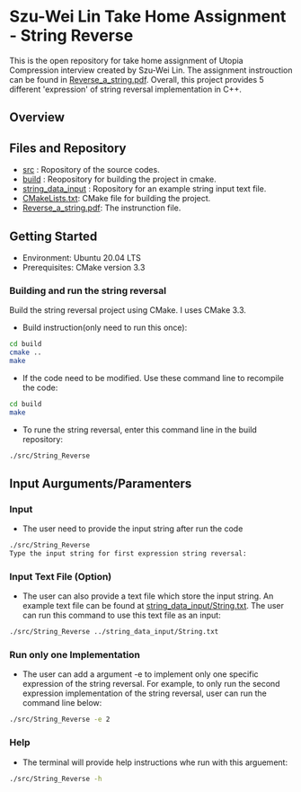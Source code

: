 # Szu-Wei Lin Take Home Assignment - String Reverse

This is the open repository for take home assignment of Utopia Compression interview created by Szu-Wei Lin. The assignment instrouction can be found in [Reverse_a_string.pdf](./Reverse_a_string.pdf). Overall, this project provides 5 different 'expression' of string reversal implementation in C++.

## Overview




## Files and Repository
* [src](./src) : Ropository of the source codes.
* [build](./build) : Reopository for building the project in cmake. 
* [string_data_input](./string_data_input) : Ropository for an example string input text file. 
* [CMakeLists.txt](./CMakeLists.txt): CMake file for building the project. 
* [Reverse_a_string.pdf](./Reverse_a_string.pdf): The instrunction file.


## Getting Started

* Environment: Ubuntu 20.04 LTS 
* Prerequisites: CMake version 3.3

### Building and run the string reversal

Build the string reversal project using CMake. I uses CMake 3.3. 

* Build instruction(only need to run this once): 

```sh
cd build
cmake ..
make
```

* If the code need to be modified. Use these command line to recompile the code:

```sh
cd build
make
```

* To rune the string reversal, enter this command line in the build repository:

```sh
./src/String_Reverse
```

## Input Aurguments/Paramenters


### Input
* The user need to provide the input string after run the code 
```sh
./src/String_Reverse
Type the input string for first expression string reversal: 
```

### Input Text File (Option)
* The user can also provide a text file which store the input string. An example text file can be found at [string_data_input/String.txt](./string_data_input/String.txt). The user can run this command to use this text file as an input:
 ```sh
./src/String_Reverse ../string_data_input/String.txt
```

### Run only one Implementation

* The user can add a argument -e to implement only one specific expression of the string reversal. For example, to only run the second expression implementation of the string reversal, user can run the command line below: 

 ```sh
./src/String_Reverse -e 2
```

### Help
* The terminal will provide help instructions whe run with this arguement:
 ```sh
./src/String_Reverse -h
```

